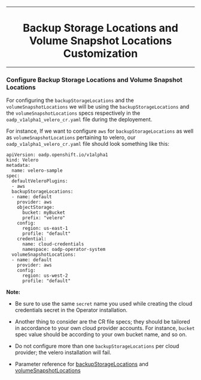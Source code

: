 <hr style="height:1px;border:none;color:#333;">
<h1 align="center">Backup Storage Locations and Volume Snapshot Locations Customization</h1>
<hr style="height:1px;border:none;color:#333;">

### Configure Backup Storage Locations and Volume Snapshot Locations

For configuring the `backupStorageLocations` and the `volumeSnapshotLocations` 
we will be using the `backupStorageLocations` and the `volumeSnapshotLocations` 
specs respectively in the `oadp_v1alpha1_velero_cr.yaml` file during the deployement. 

For instance, If we want to configure `aws` for `backupStorageLocations` as 
well as `volumeSnapshotLocations` pertaining to velero, our 
`oadp_v1alpha1_velero_cr.yaml` file should look something like this:

```
apiVersion: oadp.openshift.io/v1alpha1
kind: Velero
metadata:
  name: velero-sample
spec:
  defaultVeleroPlugins:
  - aws
  backupStorageLocations:
  - name: default
    provider: aws
    objectStorage:
      bucket: myBucket
      prefix: "velero"
    config:
      region: us-east-1
      profile: "default"
    credential:
      name: cloud-credentials
      namespace: oadp-operator-system
  volumeSnapshotLocations:
  - name: default
    provider: aws
    config:
      region: us-west-2
      profile: "default"
```
<b>Note:</b> 
- Be sure to use the same `secret` name you used while creating the cloud 
credentials secret in the Operator installation.
- Another thing to consider are the CR file specs; they should be tailored in 
accordance to your own cloud provider accounts. For instance, `bucket` spec value should be according to your own bucket name, and so on.

- Do not configure more than one `backupStorageLocations` per cloud provider; 
the velero installation will fail.
- Parameter reference for [backupStorageLocations](https://velero.io/docs/main/api-types/backupstoragelocation/) 
and [volumeSnapshotLocations](https://velero.io/docs/main/api-types/volumesnapshotlocation/)
